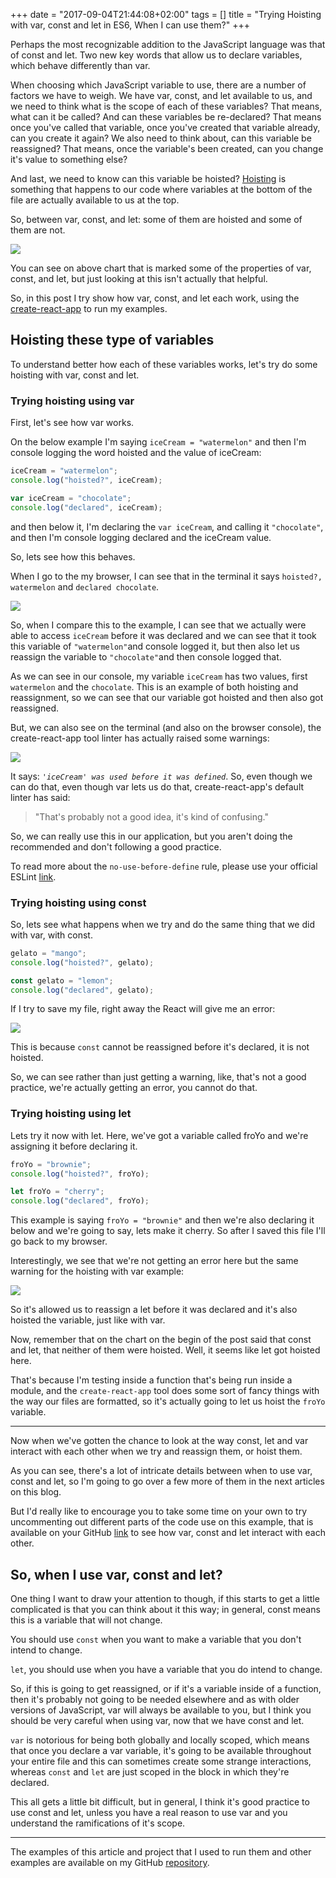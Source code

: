 +++
date = "2017-09-04T21:44:08+02:00"
tags = []
title = "Trying Hoisting with var, const and let in ES6, When I can use them?"
+++

Perhaps the most recognizable addition to the JavaScript language was that of const and let. 
Two new key words that allow us to declare variables, which behave differently than var. 

When choosing which JavaScript variable to use, there are a number of factors we have to weigh. 
We have var, const, and let available to us, and we need to think what is the scope of each of these variables?
That means, what can it be called? And can these variables be re-declared? 
That means once you've called that variable, once you've created that variable already, can you create it again? 
We also need to think about, can this variable be reassigned? That means, once the variable's been created, 
can you change it's value to something else? 

And last, we need to know can this variable be hoisted? 
[Hoisting](https://www.w3schools.com/js/js_hoisting.asp) is something that happens to our code where variables at the 
bottom of the file are actually available to us at the top.

So, between var, const, and let: some of them are hoisted and some of them are not. 

![](/images/posts/es6/const-and-let/const-and-let-chart.png)

You can see on above chart that is marked some of the properties of var, const, and let,
but just looking at this isn't actually that helpful. 

So, in this post I try show how var, const, and let each work, using the 
[create-react-app](https://github.com/facebookincubator/create-react-app) to run my examples.

## Hoisting these type of variables

To understand better how each of these variables works, let's try do some hoisting with var, const and 
let.

### **Trying hoisting using var**

First, let's see how var works. 

On the below example I'm saying `iceCream = "watermelon"` and then I'm console logging 
the word hoisted and the value of iceCream:

```javascript
iceCream = "watermelon";
console.log("hoisted?", iceCream);

var iceCream = "chocolate";
console.log("declared", iceCream);
```

and then below it, I'm declaring the `var iceCream`, and calling it `"chocolate"`, and then I'm console logging declared 
and the iceCream value. 

So, lets see how this behaves.

When I go to the my browser, I can see that in the terminal it says `hoisted?, watermelon` and `declared chocolate`.

![](/images/posts/es6/const-and-let/const-and-let-term.png)

So, when I compare this to the example, I can see that we actually were able to access `iceCream` before it was declared and 
we can see that it took this variable of `"watermelon"`and console logged it, but then also let us reassign 
the variable to `"chocolate"`and then console logged that. 

As we can see in our console, my variable `iceCream` has two values, first `watermelon` and the `chocolate`. 
This is an example of both hoisting and reassignment, so we can see that our variable got hoisted and then also got reassigned.


But, we can also see on the terminal (and also on the browser console), the create-react-app tool linter has actually 
raised some warnings:
 
![](/images/posts/es6/const-and-let/const-and-let-warn.png)
 

It says: *`'iceCream' was used before it was defined`*. So, even though we can do that, even though var lets us do that, 
create-react-app's default linter has said:
 
> "That's probably not a good idea, it's kind of confusing." 

So, we can really use this in our application, but you aren't doing the recommended and don't following a good practice.

To read more about the `no-use-before-define` rule, please use your official 
ESLint [link](https://eslint.org/docs/rules/no-use-before-define).

### **Trying hoisting using const**

So, lets see what happens when we try and do the same thing that we did with var, with const. 

```javascript
gelato = "mango";
console.log("hoisted?", gelato);

const gelato = "lemon";
console.log("declared", gelato);
```

If I try to save my file, right away the React will give me an error:

![](/images/posts/es6/const-and-let/const-error.png)

This is because `const` cannot be reassigned before it's declared, it is not hoisted.
 
So, we can see rather than just getting a warning, like, that's not a good practice, we're actually getting an error, 
you cannot do that.


### **Trying hoisting using let**

Lets try it now with let. Here, we've got a variable called froYo and we're assigning it before declaring it.

```javascript
froYo = "brownie";
console.log("hoisted?", froYo);

let froYo = "cherry";
console.log("declared", froYo);
```

This example is saying `froYo = "brownie"` and then we're also declaring it below and we're going to say, lets make it cherry. 
So after I saved this file I'll go back to my browser.

Interestingly, we see that we're not getting an error here but the same warning for the hoisting with var example:

![](/images/posts/es6/const-and-let/let-warn.png)

So it's allowed us to reassign a let before it was declared and it's also hoisted the variable, just like with var.     


Now, remember that on the chart on the begin of the post said that const and let, that neither of them were hoisted. 
Well, it seems like let got hoisted here. 

That's because I'm testing inside a function that's being run inside a module, 
and the `create-react-app` tool does some sort of fancy things with the way our files are formatted, 
so it's actually going to let us hoist the `froYo` variable.

---

Now when we've gotten the chance to look at the way const, let and var interact with each other when we try 
and reassign them, or hoist them.
 
As you can see, there's a lot of intricate details between when to use var, const and let, so I'm going to go over a 
few more of them in the next articles on this blog. 

But I'd really like to encourage you to take some time on your own to try uncommenting out different parts of the code 
use on this example, that is available on your GitHub 
[link](https://github.com/coderade/es6-examples/blob/const-and-let/src/examples/constAndLet.js) 
to see how var, const and let interact with each other.

## So, when I use var, const and let? 

One thing I want to draw your attention to though, if this starts to get a little complicated is 
that you can think about it this way; in general, const means this is a variable that will not change.

You should use `const` when you want to make a variable that you don't intend to change. 

`let`, you should use when you have a variable that you do intend to change.

So, if this is going to get reassigned, or if it's a variable inside of a function, then it's probably 
not going to be needed elsewhere and as with older versions of JavaScript, var will always be 
available to you, but I think you should be very careful when using var, now that we have const and let. 

`var` is notorious for being both globally and locally scoped, which means that once you declare a var variable, 
it's going to be available throughout your entire file and this can sometimes create some strange interactions, 
whereas `const` and `let` are just scoped in the block in which they're declared.

This all gets a little bit difficult, but in general, I think it's good practice to use const and let, 
unless you have a real reason to use var and you understand the ramifications of it's scope.

---

The examples of this article and project that I used to run them and other examples are available on my GitHub 
[repository](https://github.com/coderade/es6-examples).
